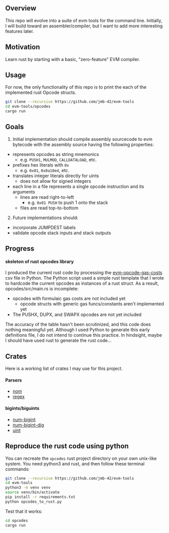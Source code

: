 ## Overview
This repo will evolve into a suite of evm tools for the command line. Initially, I will build toward an assembler/compiler, but I want to add more interesting features later.

## Motivation
Learn rust by starting with a basic, "zero-feature" EVM compiler.

## Usage
For now, the only functionality of this repo is to print the each of the implemented rust Opcode structs.
```sh
git clone --recursive https://github.com/jmb-42/evm-tools
cd evm-tools/opcodes
cargo run
```

## Goals
1. Initial implementation should compile assembly sourcecode to evm bytecode with the assembly source having the following properties:
 - represents opcodes as string mnemonics
   - e.g. `PUSH1`, `MULMOD`, `CALLDATALOAD`, etc.
 - prefixes hex literals with `0x`
   - e.g. `0x01`, `0x0a10e4`, etc.
 - translates integer literals directly for uints
   - does not allow for signed integers
 - each line in a file represents a single opcode instruction and its arguments
   - lines are read right-to-left
     - e.g. `0x01 PUSH` to push 1 onto the stack
   - files are read top-to-bottom
2. Future implementations should:
 - incorporate JUMPDEST labels
 - validate opcode stack inputs and stack outputs

## Progress
#### skeleton of rust opcodes library
I produced the current rust code by processing the [evm-opcode-gas-costs](https://github.com/djrtwo/evm-opcode-gas-costs) csv file in Python. The Python script used a simple rust template that I wrote to hardcode the current opcodes as instances of a rust struct. As a result, opcodes/src/main.rs is incomplete:
 - opcodes with formulaic gas costs are not included yet
   - opcode structs with generic gas funcs/constants aren't implemented yet
 - The PUSHX, DUPX, and SWAPX opcodes are not yet included

The accuracy of the table hasn't been scrutinized, and this code does nothing meaningful yet. Although I used Python to generate this early definitions file, I do not intend to continue this practice. In hindsight, maybe I should have used rust to generate the rust code...

## Crates
Here is a working list of crates I may use for this project.

#### Parsers
 - [nom](https://crates.io/crates/nom)
 - [regex](https://crates.io/crates/regex)

#### bigints/biguints
 - [num-bigint](https://crates.io/crates/num-bigint)
 - [num-bigint-dig](https://crates.io/crates/num-bigint-dig)
 - [uint](https://crates.io/crates/uint)


## Reproduce the rust code using python
You can recreate the `opcodes` rust project directory on your own unix-like system. You need python3 and rust, and then follow these terminal commands:
```sh
git clone --recursive https://github.com/jmb-42/evm-tools
cd evm-tools
python3 -m venv venv
source venv/bin/activate
pip install -r requirements.txt
python opcodes_to_rust.py
```
Test that it works:
```sh
cd opcodes
cargo run
```